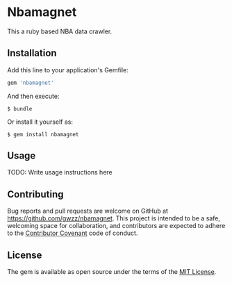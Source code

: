 # Nbamagnet
This a ruby based NBA data crawler.
## Installation

Add this line to your application's Gemfile:

```ruby
gem 'nbamagnet'
```

And then execute:

    $ bundle

Or install it yourself as:

    $ gem install nbamagnet

## Usage

TODO: Write usage instructions here


## Contributing

Bug reports and pull requests are welcome on GitHub at https://github.com/gwzz/nbamagnet. This project is intended to be a safe, welcoming space for collaboration, and contributors are expected to adhere to the [Contributor Covenant](http://contributor-covenant.org) code of conduct.


## License

The gem is available as open source under the terms of the [MIT License](http://opensource.org/licenses/MIT).

